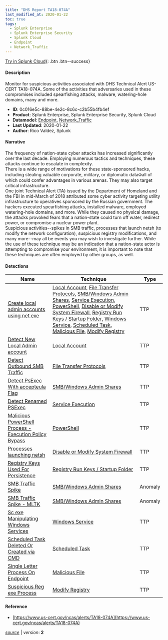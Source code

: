 ```yaml
---
title: "DHS Report TA18-074A"
last_modified_at: 2020-01-22
toc: true
tags:
  - Splunk Enterprise
  - Splunk Enterprise Security
  - Splunk Cloud
  - Endpoint
  - Network_Traffic
---
```


[Try in Splunk Cloud](https://www.splunk.com/en_us/cyber-security.html){: .btn .btn--success}

#### Description

Monitor for suspicious activities associated with DHS Technical Alert US-CERT TA18-074A. Some of the activities that adversaries used in these compromises included spearfishing attacks, malware, watering-hole domains, many and more.

- **ID**: 0c016e5c-88be-4e2c-8c6c-c2b55b4fb4ef
- **Product**: Splunk Enterprise, Splunk Enterprise Security, Splunk Cloud
- **Datamodel**: [Endpoint](https://docs.splunk.com/Documentation/CIM/latest/User/Endpoint), [Network_Traffic](https://docs.splunk.com/Documentation/CIM/latest/User/NetworkTraffic)
- **Last Updated**: 2020-01-22
- **Author**: Rico Valdez, Splunk

#### Narrative

The frequency of nation-state cyber attacks has increased significantly over the last decade. Employing numerous tactics and techniques, these attacks continue to escalate in complexity. \
There is a wide range of motivations for these state-sponsored hacks, including stealing valuable corporate, military, or diplomatic data&#1151;all of which could confer advantages in various arenas. They may also target critical infrastructure. \
One joint Technical Alert (TA) issued by the Department of Homeland and the FBI in mid-March of 2018 attributed some cyber activity targeting utility infrastructure to operatives sponsored by the Russian government. The hackers executed spearfishing attacks, installed malware, employed watering-hole domains, and more. While they caused no physical damage, the attacks provoked fears that a nation-state could turn off water, redirect power, or compromise a nuclear power plant.\
Suspicious activities--spikes in SMB traffic, processes that launch netsh (to modify the network configuration), suspicious registry modifications, and many more--may all be events you may wish to investigate further. While the use of these technique may be an indication that a nation-state actor is attempting to compromise your environment, it is important to note that these techniques are often employed by other groups, as well.

#### Detections

| Name        | Technique   | Type         |
| ----------- | ----------- |--------------|
| [Create local admin accounts using net exe](/endpoint/create_local_admin_accounts_using_net_exe/) | [Local Account](/tags/#local-account), [File Transfer Protocols](/tags/#file-transfer-protocols), [SMB/Windows Admin Shares](/tags/#smb/windows-admin-shares), [Service Execution](/tags/#service-execution), [PowerShell](/tags/#powershell), [Disable or Modify System Firewall](/tags/#disable-or-modify-system-firewall), [Registry Run Keys / Startup Folder](/tags/#registry-run-keys-/-startup-folder), [Windows Service](/tags/#windows-service), [Scheduled Task](/tags/#scheduled-task), [Malicious File](/tags/#malicious-file), [Modify Registry](/tags/#modify-registry) | TTP |
| [Detect New Local Admin account](/endpoint/detect_new_local_admin_account/) | [Local Account](/tags/#local-account) | TTP |
| [Detect Outbound SMB Traffic](/network/detect_outbound_smb_traffic/) | [File Transfer Protocols](/tags/#file-transfer-protocols) | TTP |
| [Detect PsExec With accepteula Flag](/endpoint/detect_psexec_with_accepteula_flag/) | [SMB/Windows Admin Shares](/tags/#smb/windows-admin-shares) | TTP |
| [Detect Renamed PSExec](/endpoint/detect_renamed_psexec/) | [Service Execution](/tags/#service-execution) | TTP |
| [Malicious PowerShell Process - Execution Policy Bypass](/endpoint/malicious_powershell_process_-_execution_policy_bypass/) | [PowerShell](/tags/#powershell) | TTP |
| [Processes launching netsh](/endpoint/processes_launching_netsh/) | [Disable or Modify System Firewall](/tags/#disable-or-modify-system-firewall) | TTP |
| [Registry Keys Used For Persistence](/endpoint/registry_keys_used_for_persistence/) | [Registry Run Keys / Startup Folder](/tags/#registry-run-keys-/-startup-folder) | TTP |
| [SMB Traffic Spike](/network/smb_traffic_spike/) | [SMB/Windows Admin Shares](/tags/#smb/windows-admin-shares) | Anomaly |
| [SMB Traffic Spike - MLTK](/network/smb_traffic_spike_-_mltk/) | [SMB/Windows Admin Shares](/tags/#smb/windows-admin-shares) | Anomaly |
| [Sc exe Manipulating Windows Services](/endpoint/sc_exe_manipulating_windows_services/) | [Windows Service](/tags/#windows-service) | TTP |
| [Scheduled Task Deleted Or Created via CMD](/endpoint/scheduled_task_deleted_or_created_via_cmd/) | [Scheduled Task](/tags/#scheduled-task) | TTP |
| [Single Letter Process On Endpoint](/endpoint/single_letter_process_on_endpoint/) | [Malicious File](/tags/#malicious-file) | TTP |
| [Suspicious Reg exe Process](/endpoint/suspicious_reg_exe_process/) | [Modify Registry](/tags/#modify-registry) | TTP |

#### Reference

* [https://www.us-cert.gov/ncas/alerts/TA18-074A](https://www.us-cert.gov/ncas/alerts/TA18-074A)



[*source*](https://github.com/splunk/security_content/tree/develop/stories/dhs_report_ta18-074a.yml) \| *version*: **2**